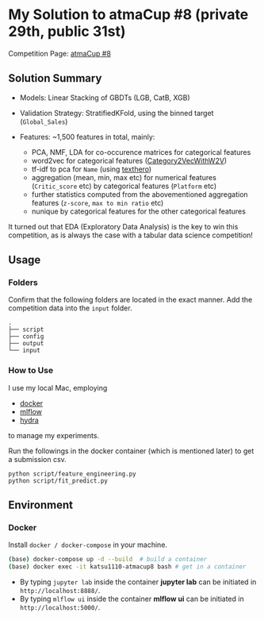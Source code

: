 # My Solution to atmaCup #8 (private 29th, public 31st)

Competition Page: [atmaCup #8](https://www.guruguru.science/competitions/13)

## Solution Summary

- Models: Linear Stacking of GBDTs (LGB, CatB, XGB)

- Validation Strategy: StratifiedKFold, using the binned target (`Global_Sales`)

- Features:
~1,500 features in total, mainly:

    - PCA, NMF, LDA for co-occurence matrices for categorical features
    - word2vec for categorical features ([Category2VecWithW2V](https://github.com/Ynakatsuka/kaggle_utils/blob/master/kaggle_utils/features/category_embedding.py#L235))
    - tf-idf to pca for `Name` (using [texthero](https://texthero.org/))
    - aggregation (mean, min, max etc) for numerical features (`Critic_score` etc) by categorical features (`Platform` etc) 
    - further statistics computed from the abovementioned aggregation features (`z-score`, `max to min ratio` etc)
    - nunique by categorical features for the other categorical features

It turned out that EDA (Exploratory Data Analysis) is the key to win this competition, as is always the case with a tabular data science competition!

## Usage

### Folders

Confirm that the following folders are located in the exact manner. Add the competition data into the ```input``` folder.

```
.
├── script
├── config
├── output
└── input

```

### How to Use

I use my local Mac, employing 

- [docker](https://www.docker.com/)
- [mlflow](https://mlflow.org/)
- [hydra](https://hydra.cc/)

to manage my experiments.

Run the followings in the docker container (which is mentioned later) to get a submission csv.

```
python script/feature_engineering.py
python script/fit_predict.py
```

## Environment

### Docker

Install ```docker / docker-compose``` in your machine.

```bash
(base) docker-compose up -d --build  # build a container
(base) docker exec -it katsu1110-atmacup8 bash # get in a container

```

- By typing `jupyter lab` inside the container **jupyter lab** can be initiated in `http://localhost:8888/`.
- By typing `mlflow ui` inside the container **mlflow ui** can be initiated in `http://localhost:5000/`.